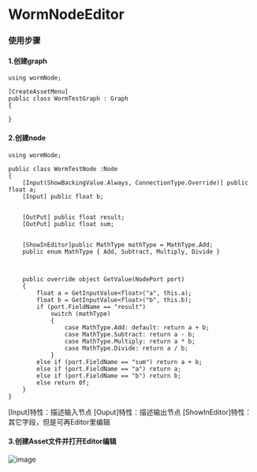 # WormNodeEditor
### 使用步骤
#### 1.创建graph
```
using wormNode;

[CreateAssetMenu]
public class WormTestGraph : Graph
{
   
}

```
#### 2.创建node
```
using wormNode;

public class WormTestNode :Node
{
    [Input(ShowBackingValue.Always, ConnectionType.Override)] public float a;
    [Input] public float b;


    [OutPut] public float result;
    [OutPut] public float sum;


	[ShowInEditor]public MathType mathType = MathType.Add;
	public enum MathType { Add, Subtract, Multiply, Divide }



    public override object GetValue(NodePort port)
    {
        float a = GetInputValue<float>("a", this.a);
        float b = GetInputValue<float>("b", this.b);
        if (port.FieldName == "result")
            switch (mathType)
            {
                case MathType.Add: default: return a + b;
                case MathType.Subtract: return a - b;
                case MathType.Multiply: return a * b;
                case MathType.Divide: return a / b;
            }
        else if (port.FieldName == "sum") return a + b;
        else if (port.FieldName == "a") return a;
        else if (port.FieldName == "b") return b;
        else return 0f;
    }
}
```
[Input]特性：描述输入节点
[Ouput]特性：描述输出节点
[ShowInEditor]特性：其它字段，但是可再Editor里编辑
#### 3.创建Asset文件并打开Editor编辑
![image](https://github.com/BaiPingg/WormNodeEditor/map/blob/master/public/image/20190528145810708.png)
